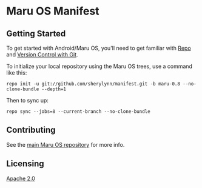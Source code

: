 # Maru OS Manifest

## Getting Started

To get started with Android/Maru OS, you'll need to get familiar with
[Repo](https://source.android.com/source/using-repo.html) and [Version Control
with Git](https://source.android.com/source/version-control.html).

To initialize your local repository using the Maru OS trees, use a command like this:

    repo init -u git://github.com/sherylynn/manifest.git -b maru-0.8 --no-clone-bundle --depth=1

Then to sync up:

    repo sync --jobs=8 --current-branch --no-clone-bundle


## Contributing

See the [main Maru OS repository](https://github.com/maruos/maruos) for more
info.

## Licensing

[Apache 2.0](LICENSE)

